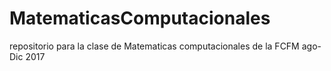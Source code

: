 # MatematicasComputacionales
repositorio para la clase de Matematicas computacionales de la FCFM ago-Dic 2017
